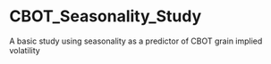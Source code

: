 # CBOT_Seasonality_Study
A basic study using seasonality as a predictor of CBOT grain implied volatility
